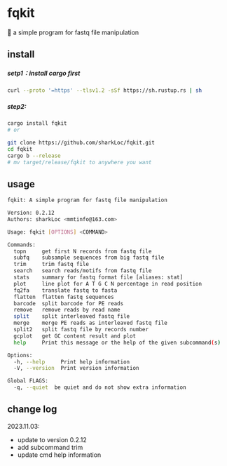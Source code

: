 # fqkit
🦀 a simple program for fastq file manipulation


## install
##### setp1：install cargo first 
```bash
curl --proto '=https' --tlsv1.2 -sSf https://sh.rustup.rs | sh
```

##### step2:
```bash
cargo install fqkit
# or

git clone https://github.com/sharkLoc/fqkit.git
cd fqkit
cargo b --release
# mv target/release/fqkit to anywhere you want 
```

## usage

```bash
fqkit: A simple program for fastq file manipulation

Version: 0.2.12
Authors: sharkLoc <mmtinfo@163.com>

Usage: fqkit [OPTIONS] <COMMAND>

Commands:
  topn     get first N records from fastq file
  subfq    subsample sequences from big fastq file
  trim     trim fastq file
  search   search reads/motifs from fastq file
  stats    summary for fastq format file [aliases: stat]
  plot     line plot for A T G C N percentage in read position
  fq2fa    translate fastq to fasta
  flatten  flatten fastq sequences
  barcode  split barcode for PE reads
  remove   remove reads by read name
  split    split interleaved fastq file
  merge    merge PE reads as interleaved fastq file
  split2   split fastq file by records number
  gcplot   get GC content result and plot
  help     Print this message or the help of the given subcommand(s)

Options:
  -h, --help     Print help information
  -V, --version  Print version information

Global FLAGS:
  -q, --quiet  be quiet and do not show extra information
```

## change log
2023.11.03:
 - update to version 0.2.12
 - add subcommand trim
 - update cmd help information
